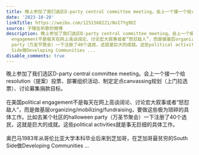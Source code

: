 ```yaml
---
title: 晚上参加了我们选区D-party central committee meeting。会上一个接一个给resolution（提案）投票、部署组织活动、制定定点canvassing规划（上门拉选票）、讨论...
date: '2023-10-20'
linkTitle: https://weibo.com/1251560221/NoI7Yg9DI
source: 子陵在听歌的微博
description: 晚上参加了我们选区D-party central committee meeting。会上一个接一个给resolution（提案）投票、部署组织活动、制定定点canvassing规划（上门拉选票）、讨论募集捐款目标。<br><br>在美国political
  engagement不是每天在网上高谈阔论、讨论宏大叙事或者“怒怼敌人”，而是做基层organizing/mobilizing/fundraising，要做这些极为琐碎的具体工作。比如去某个社区的halloween
  party（万圣节聚会）一下注册了40个选民，这就是巨大的成就。这些political activities就是事无巨细的具体工作。<br><br>奥巴马1983年从哥伦比亚大学本科毕业后来到芝加哥，在芝加哥最贫穷的South
  Side做Developing Communities ...
disable_comments: true
---
```

晚上参加了我们选区D-party central committee meeting。会上一个接一个给resolution（提案）投票、部署组织活动、制定定点canvassing规划（上门拉选票）、讨论募集捐款目标。<br><br>在美国political engagement不是每天在网上高谈阔论、讨论宏大叙事或者“怒怼敌人”，而是做基层organizing/mobilizing/fundraising，要做这些极为琐碎的具体工作。比如去某个社区的halloween party（万圣节聚会）一下注册了40个选民，这就是巨大的成就。这些political activities就是事无巨细的具体工作。<br><br>奥巴马1983年从哥伦比亚大学本科毕业后来到芝加哥，在芝加哥最贫穷的South Side做Developing Communities ...